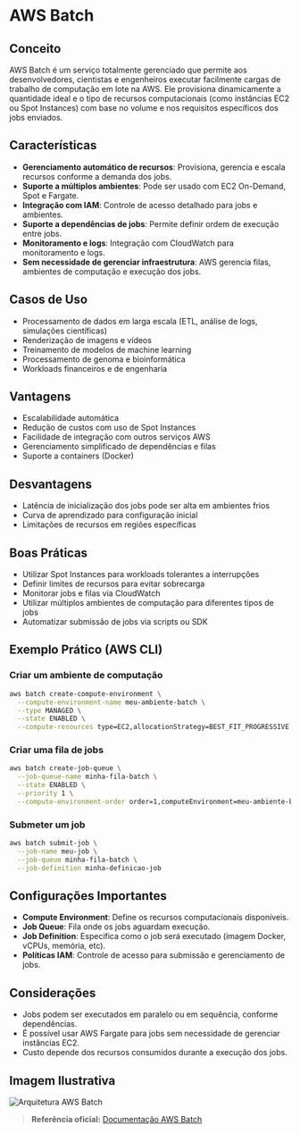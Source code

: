 # AWS Batch

## Conceito
AWS Batch é um serviço totalmente gerenciado que permite aos desenvolvedores, cientistas e engenheiros executar facilmente cargas de trabalho de computação em lote na AWS. Ele provisiona dinamicamente a quantidade ideal e o tipo de recursos computacionais (como instâncias EC2 ou Spot Instances) com base no volume e nos requisitos específicos dos jobs enviados.

## Características
- **Gerenciamento automático de recursos**: Provisiona, gerencia e escala recursos conforme a demanda dos jobs.
- **Suporte a múltiplos ambientes**: Pode ser usado com EC2 On-Demand, Spot e Fargate.
- **Integração com IAM**: Controle de acesso detalhado para jobs e ambientes.
- **Suporte a dependências de jobs**: Permite definir ordem de execução entre jobs.
- **Monitoramento e logs**: Integração com CloudWatch para monitoramento e logs.
- **Sem necessidade de gerenciar infraestrutura**: AWS gerencia filas, ambientes de computação e execução dos jobs.

## Casos de Uso
- Processamento de dados em larga escala (ETL, análise de logs, simulações científicas)
- Renderização de imagens e vídeos
- Treinamento de modelos de machine learning
- Processamento de genoma e bioinformática
- Workloads financeiros e de engenharia

## Vantagens
- Escalabilidade automática
- Redução de custos com uso de Spot Instances
- Facilidade de integração com outros serviços AWS
- Gerenciamento simplificado de dependências e filas
- Suporte a containers (Docker)

## Desvantagens
- Latência de inicialização dos jobs pode ser alta em ambientes frios
- Curva de aprendizado para configuração inicial
- Limitações de recursos em regiões específicas

## Boas Práticas
- Utilizar Spot Instances para workloads tolerantes a interrupções
- Definir limites de recursos para evitar sobrecarga
- Monitorar jobs e filas via CloudWatch
- Utilizar múltiplos ambientes de computação para diferentes tipos de jobs
- Automatizar submissão de jobs via scripts ou SDK

## Exemplo Prático (AWS CLI)
### Criar um ambiente de computação
```sh
aws batch create-compute-environment \
  --compute-environment-name meu-ambiente-batch \
  --type MANAGED \
  --state ENABLED \
  --compute-resources type=EC2,allocationStrategy=BEST_FIT_PROGRESSIVE,minvCpus=0,maxvCpus=16,instanceTypes=m4.large,subnets=subnet-xxxxxx,securityGroupIds=sg-xxxxxx,instanceRole=ecsInstanceRole
```

### Criar uma fila de jobs
```sh
aws batch create-job-queue \
  --job-queue-name minha-fila-batch \
  --state ENABLED \
  --priority 1 \
  --compute-environment-order order=1,computeEnvironment=meu-ambiente-batch
```

### Submeter um job
```sh
aws batch submit-job \
  --job-name meu-job \
  --job-queue minha-fila-batch \
  --job-definition minha-definicao-job
```

## Configurações Importantes
- **Compute Environment**: Define os recursos computacionais disponíveis.
- **Job Queue**: Fila onde os jobs aguardam execução.
- **Job Definition**: Especifica como o job será executado (imagem Docker, vCPUs, memória, etc).
- **Políticas IAM**: Controle de acesso para submissão e gerenciamento de jobs.

## Considerações
- Jobs podem ser executados em paralelo ou em sequência, conforme dependências.
- É possível usar AWS Fargate para jobs sem necessidade de gerenciar instâncias EC2.
- Custo depende dos recursos consumidos durante a execução dos jobs.

## Imagem Ilustrativa
![Arquitetura AWS Batch](../images/Arquitetura-AWS-Batch.png)

> **Referência oficial:** [Documentação AWS Batch](https://docs.aws.amazon.com/pt_br/batch/latest/userguide/what-is-batch.html)
